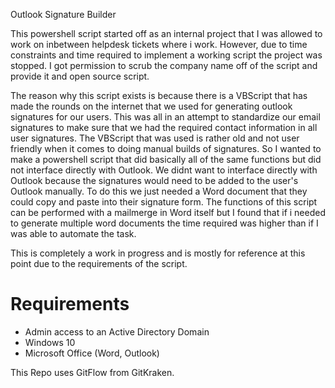 Outlook Signature Builder

This powershell script started off as an internal project that I was allowed to work on inbetween helpdesk tickets where i work. However, due to time constraints and time required to implement a working script the project was stopped. I got permission to scrub the company name off of the script and provide it and open source script. 

The reason why this script exists is because there is a VBScript that has made the rounds on the internet that we used for generating outlook signatures for our users. This was all in an attempt to standardize our email signatures to make sure that we had the required contact information in all user signatures. The VBScript that was used is rather old and not user friendly when it comes to doing manual builds of signatures. So I wanted to make a powershell script that did basically all of the same functions but did not interface directly with Outlook. We didnt want to interface directly with Outlook because the signatures would need to be added to the user's Outlook manually. To do this we just needed a Word document that they could copy and paste into their signature form. The functions of this script can be performed with a mailmerge in Word itself but I found that if i needed to generate multiple word documents the time required was higher than if I was able to automate the task.


This is completely a work in progress and is mostly for reference at this point due to the requirements of the script.


# Requirements
* Admin access to an Active Directory Domain
* Windows 10
* Microsoft Office (Word, Outlook)

This Repo uses GitFlow from GitKraken.
